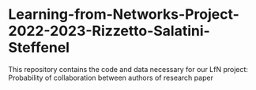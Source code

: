 # Learning-from-Networks-Project-2022-2023-Rizzetto-Salatini-Steffenel
This repository contains the code and data necessary for our LfN project: Probability of collaboration between authors of research paper
